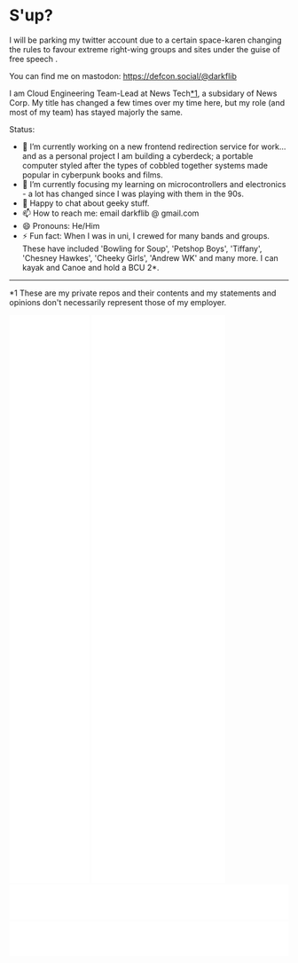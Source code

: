 # S'up?

I will be parking my twitter account due to a certain space-karen changing the rules to favour extreme right-wing groups and sites under the guise of free speech .

You can find me on mastodon: https://defcon.social/@darkflib

I am Cloud Engineering Team-Lead at News Tech<a href="#footnote"><super>*1</super></a>, a subsidary of News Corp. My title has changed a few times over my time here, but my role (and most of my team) has stayed majorly the same.

Status:
- 🔭 I’m currently working on a new frontend redirection service for work... and as a personal project I am building a cyberdeck; a portable computer styled after the types of cobbled together systems made popular in cyberpunk books and films.
- 🌱 I’m currently focusing my learning on microcontrollers and electronics - a lot has changed since I was playing with them in the 90s.
- 💬 Happy to chat about geeky stuff.
- 📫 How to reach me: email darkflib @ gmail.com
- 😄 Pronouns: He/Him
- ⚡ Fun fact: When I was in uni, I crewed for many bands and groups. These have included 'Bowling for Soup', 'Petshop Boys', 'Tiffany', 'Chesney Hawkes', 'Cheeky Girls', 'Andrew WK' and many more. I can kayak and Canoe and hold a BCU 2*. 

<hr />
<a id="footnote"></a>
<super>*1</super> These are my private repos and their contents and my statements and opinions don't necessarily represent those of my employer.

![Metrics](/github-metrics.svg)
![Stars](/github-stars.svg)
![Activity](/github-activity.svg)
![Achievements](/github-achievements.svg)


<!--
**Darkflib/darkflib** is a ✨ _special_ ✨ repository because its `README.md` (this file) appears on your GitHub profile.

Here are some ideas to get you started:

- 🔭 I’m currently working on ...
- 🌱 I’m currently learning ...
- 👯 I’m looking to collaborate on ...
- 🤔 I’m looking for help with ...
- 💬 Ask me about ...
- 📫 How to reach me: ...
- 😄 Pronouns: ...
- ⚡ Fun fact: ...
-->
